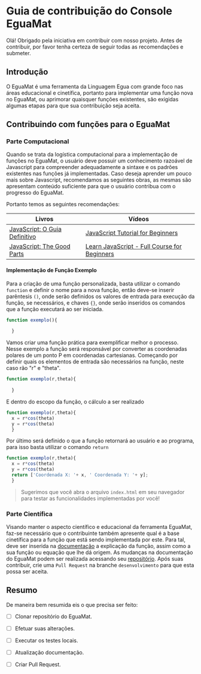 # Guia de contribuição do Console EguaMat

Olá! Obrigado pela iniciativa em contribuir com nosso projeto. Antes de contribuir, por favor tenha certeza de seguir todas as recomendações e submeter.

## Introdução

O EguaMat é uma ferramenta da Linguagem Egua com grande foco nas áreas educacional e cinetífica, portanto para implementar uma função nova no EguaMat, ou aprimorar quaisquer funções existentes, são exigidas algumas etapas para que sua contribuição seja aceita. 

## Contribuindo com funções para o EguaMat

### Parte Computacional

Quando se trata da logística computacional para a implementação de funções no EguaMat, o usuário deve possuir um conhecimento razoável de Javascript para compreender adequadamente a sintaxe e os padrões existentes nas funções já implementadas.
Caso deseja aprender um pouco mais sobre Javascript, recomendamos as seguintes obras, as mesmas são apresentam conteúdo suficiente para que o usuário contribua com o progresso do EguaMat.

Portanto temos as seguintes recomendações:

| Livros | Vídeos |
|---|---|
| [JavaScript: O Guia Definitivo](https://www.amazon.com.br/JavaScript-Guia-Definitivo-David-Flanagan/dp/856583719X/ref=asc_df_856583719X/?tag=googleshopp00-20&linkCode=df0&hvadid=379765802390&hvpos=&hvnetw=g&hvrand=10608478598509906087&hvpone=&hvptwo=&hvqmt=&hvdev=c&hvdvcmdl=&hvlocint=&hvlocphy=1031424&hvtargid=pla-812161948788&psc=1) | [JavaScript Tutorial for Beginners](https://www.youtube.com/watch?v=W6NZfCO5SIk&ab_channel=ProgrammingwithMosh) |
| [JavaScript: The Good Parts](https://www.amazon.com.br/JavaScript-Good-Parts-English-ebook/dp/B0026OR2ZY/ref=asc_df_B0026OR2ZY/?tag=googleshopp00-20&linkCode=df0&hvadid=379715983095&hvpos=&hvnetw=g&hvrand=10608478598509906087&hvpone=&hvptwo=&hvqmt=&hvdev=c&hvdvcmdl=&hvlocint=&hvlocphy=1031424&hvtargid=pla-406644901335&psc=1) | [Learn JavaScript - Full Course for Beginners](https://www.youtube.com/watch?v=PkZNo7MFNFg&ab_channel=freeCodeCamp.org) |

#### Implementação de Função Exemplo
Para a criação de uma função personalizada, basta utilizar o comando ```function``` e definir o nome para a nova função, então deve-se inserir parêntesis ```()```, onde serão definidos os valores de entrada para execução da função, se necessários, e chaves ```{}```, onde serão inseridos os comandos que a função executará ao ser iniciada.
```javascript
function exemplo(){
  
  }
```
Vamos criar uma função prática para exemplificar melhor o processo. Nesse exemplo a função será responsável por converter as coordenadas polares de um ponto P em coordenadas cartesianas.
Começando por definir quais os elementos de entrada são necessários na função, neste caso rão "r" e "theta".
```javascript
function exemplo(r,theta){
  
  }
```
E dentro do escopo da função, o cálculo a ser realizado
```javascript
function exemplo(r,theta){
  x = r*cos(theta)
  y = r*cos(theta)
  }
```
Por último será definido o que a função retornará ao usuário e ao programa, para isso basta utilizar o comando `return`
```javascript
function exemplo(r,theta){
  x = r*cos(theta)
  y = r*cos(theta)
  return ['Coordenada X: '+ x, ' Coordenada Y: '+ y];
  }
```
> Sugerimos que você abra o arquivo `index.html` em seu navegador para testar as funcionalidades implementadas por você! 

### Parte Científica

Visando manter o aspecto científico e educacional da ferramenta EguaMat, faz-se necessário que o contribuinte também apresente qual é a base cinetífica para a função que está sendo implementada por este. Para tal, deve ser inserida na [documentação](https://egua.tech/docs/eguamat/) a explicação da função, assim como a sua função ou equação que lhe dá origem. As mudanças na documentação do EguaMat podem ser realizada acessando seu [repositório](https://github.com/eguatech/docs/tree/master/docs/eguamat). Após suas contribuir, crie uma `Pull Request` na branche `desenvolvimento` para que esta possa ser aceita.

## Resumo

De maneira bem resumida eis o que precisa ser feito:

- [ ] Clonar repositório do EguaMat.

- [ ] Efetuar suas alterações.

- [ ] Executar os testes locais.

- [ ] Atualização documentação.

- [ ] Criar Pull Request.

